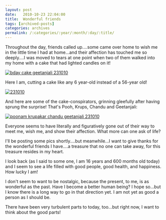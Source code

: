 ```yaml
---
layout: post
date:	2010-10-23 22:04:00
title:  Wonderful friends
tags: [archived-posts]
categories: archives
permalink: /:categories/:year/:month/:day/:title/
---
```

Throughout  the day, friends called up....some came over home to wish me in the little time I had at home...and their affection has touched me so deeply....I was moved to tears at one point when two of them walked into my home with a cake that had lighted candles on it! 



<a href="http://s835.photobucket.com/albums/zz275/dffrntpx/?action=view&current=IMG_5146.jpg" target="_blank"><img src="http://i835.photobucket.com/albums/zz275/dffrntpx/IMG_5146.jpg" border="0" alt="bday cake geetanjali 231010"></a>


Here I am, cutting a cake like any 6 year-old instead of a 56-year old!


<a href="http://s835.photobucket.com/albums/zz275/dffrntpx/?action=view&current=IMG_5150.jpg" target="_blank"><img src="http://i835.photobucket.com/albums/zz275/dffrntpx/IMG_5150.jpg" border="0" alt="231010"></a>


And here are some of the cake-conspirators, grinning gleefully after having sprung the surprise! That's Pooh, Krups, Chandu and Geetanjali:


<a href="http://s835.photobucket.com/albums/zz275/dffrntpx/?action=view&current=IMG_5153.jpg" target="_blank"><img src="http://i835.photobucket.com/albums/zz275/dffrntpx/IMG_5153.jpg" border="0" alt="poonam krupakar chandu geetanjali 231010"></a>


Everyone seems to have literally and figuratively  gone out of their way to meet me, wish me, and show their affection. What more can one ask of life?

I'll be posting some pics shortly....but meanwhile...I want to give thanks for the wonderful friends I have....a treasure that no one can take away, for this treasure resides in my heart.

I look back (as I said to some one, I am 16 years and 600 months old today) and I seem to see a life filled with good people,  good health, and happiness.
How lucky I am! 

I don't seem to want to be nostalgic, because the present, to me, is as wonderful as the past. Have I become a better human being? I hope so...but I know there is a long way to go in that direction yet. I am not yet as good a person as I should be.


There have been very  turbulent parts to today, too...but right now, I want to think about the good parts!
